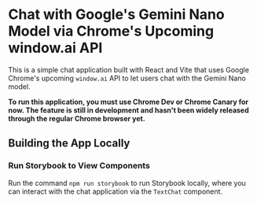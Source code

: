 # Chat with Google's Gemini Nano Model via Chrome's Upcoming window.ai API

This is a simple chat application built with React and Vite that uses Google Chrome's upcoming `window.ai` API to let users chat with the Gemini Nano model.

**To run this application, you must use Chrome Dev or Chrome Canary for now. The feature is still in development and hasn't been widely released through the regular Chrome browser yet.**

## Building the App Locally

### Run Storybook to View Components

Run the command `npm run storybook` to run Storybook locally, where you can interact with the chat application via the `TextChat` component.
